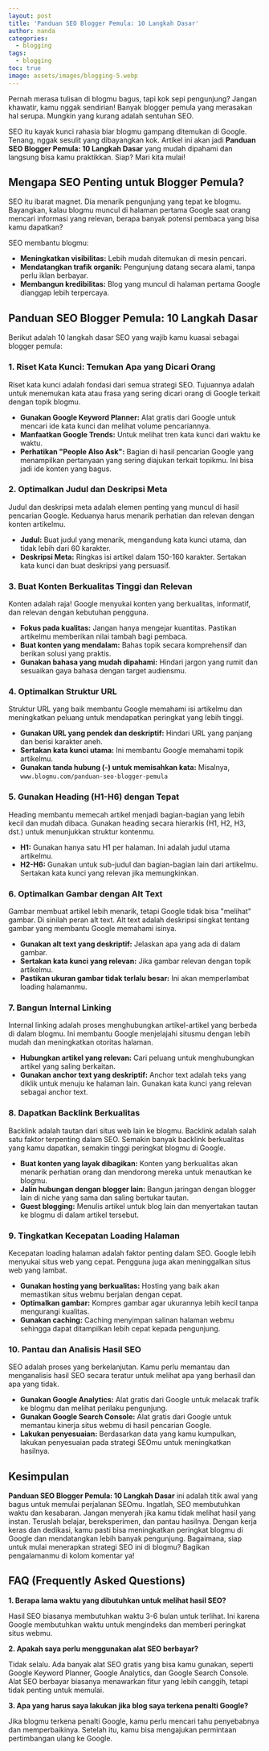 ```yaml
---
layout: post
title: 'Panduan SEO Blogger Pemula: 10 Langkah Dasar'
author: nanda
categories:
  - blogging
tags:
  - blogging
toc: true
image: assets/images/blogging-5.webp
---
```



Pernah merasa tulisan di blogmu bagus, tapi kok sepi pengunjung? Jangan khawatir, kamu nggak sendirian! Banyak blogger pemula yang merasakan hal serupa. Mungkin yang kurang adalah sentuhan SEO.

SEO itu kayak kunci rahasia biar blogmu gampang ditemukan di Google. Tenang, nggak sesulit yang dibayangkan kok. Artikel ini akan jadi **Panduan SEO Blogger Pemula: 10 Langkah Dasar** yang mudah dipahami dan langsung bisa kamu praktikkan. Siap? Mari kita mulai!

## Mengapa SEO Penting untuk Blogger Pemula?

SEO itu ibarat magnet. Dia menarik pengunjung yang tepat ke blogmu. Bayangkan, kalau blogmu muncul di halaman pertama Google saat orang mencari informasi yang relevan, berapa banyak potensi pembaca yang bisa kamu dapatkan?

SEO membantu blogmu:

- **Meningkatkan visibilitas:** Lebih mudah ditemukan di mesin pencari.
- **Mendatangkan trafik organik:** Pengunjung datang secara alami, tanpa perlu iklan berbayar.
- **Membangun kredibilitas:** Blog yang muncul di halaman pertama Google dianggap lebih terpercaya.

## Panduan SEO Blogger Pemula: 10 Langkah Dasar

Berikut adalah 10 langkah dasar SEO yang wajib kamu kuasai sebagai blogger pemula:

### 1\. Riset Kata Kunci: Temukan Apa yang Dicari Orang

Riset kata kunci adalah fondasi dari semua strategi SEO. Tujuannya adalah untuk menemukan kata atau frasa yang sering dicari orang di Google terkait dengan topik blogmu.

- **Gunakan Google Keyword Planner:** Alat gratis dari Google untuk mencari ide kata kunci dan melihat volume pencariannya.
- **Manfaatkan Google Trends:** Untuk melihat tren kata kunci dari waktu ke waktu.
- **Perhatikan "People Also Ask":** Bagian di hasil pencarian Google yang menampilkan pertanyaan yang sering diajukan terkait topikmu. Ini bisa jadi ide konten yang bagus.

### 2\. Optimalkan Judul dan Deskripsi Meta

Judul dan deskripsi meta adalah elemen penting yang muncul di hasil pencarian Google. Keduanya harus menarik perhatian dan relevan dengan konten artikelmu.

- **Judul:** Buat judul yang menarik, mengandung kata kunci utama, dan tidak lebih dari 60 karakter.
- **Deskripsi Meta:** Ringkas isi artikel dalam 150-160 karakter. Sertakan kata kunci dan buat deskripsi yang persuasif.

### 3\. Buat Konten Berkualitas Tinggi dan Relevan

Konten adalah raja! Google menyukai konten yang berkualitas, informatif, dan relevan dengan kebutuhan pengguna.

- **Fokus pada kualitas:** Jangan hanya mengejar kuantitas. Pastikan artikelmu memberikan nilai tambah bagi pembaca.
- **Buat konten yang mendalam:** Bahas topik secara komprehensif dan berikan solusi yang praktis.
- **Gunakan bahasa yang mudah dipahami:** Hindari jargon yang rumit dan sesuaikan gaya bahasa dengan target audiensmu.

### 4\. Optimalkan Struktur URL

Struktur URL yang baik membantu Google memahami isi artikelmu dan meningkatkan peluang untuk mendapatkan peringkat yang lebih tinggi.

- **Gunakan URL yang pendek dan deskriptif:** Hindari URL yang panjang dan berisi karakter aneh.
- **Sertakan kata kunci utama:** Ini membantu Google memahami topik artikelmu.
- **Gunakan tanda hubung (-) untuk memisahkan kata:** Misalnya, `www.blogmu.com/panduan-seo-blogger-pemula`

### 5\. Gunakan Heading (H1-H6) dengan Tepat

Heading membantu memecah artikel menjadi bagian-bagian yang lebih kecil dan mudah dibaca. Gunakan heading secara hierarkis (H1, H2, H3, dst.) untuk menunjukkan struktur kontenmu.

- **H1:** Gunakan hanya satu H1 per halaman. Ini adalah judul utama artikelmu.
- **H2-H6:** Gunakan untuk sub-judul dan bagian-bagian lain dari artikelmu. Sertakan kata kunci yang relevan jika memungkinkan.

### 6\. Optimalkan Gambar dengan Alt Text

Gambar membuat artikel lebih menarik, tetapi Google tidak bisa "melihat" gambar. Di sinilah peran alt text. Alt text adalah deskripsi singkat tentang gambar yang membantu Google memahami isinya.

- **Gunakan alt text yang deskriptif:** Jelaskan apa yang ada di dalam gambar.
- **Sertakan kata kunci yang relevan:** Jika gambar relevan dengan topik artikelmu.
- **Pastikan ukuran gambar tidak terlalu besar:** Ini akan memperlambat loading halamanmu.

### 7\. Bangun Internal Linking

Internal linking adalah proses menghubungkan artikel-artikel yang berbeda di dalam blogmu. Ini membantu Google menjelajahi situsmu dengan lebih mudah dan meningkatkan otoritas halaman.

- **Hubungkan artikel yang relevan:** Cari peluang untuk menghubungkan artikel yang saling berkaitan.
- **Gunakan anchor text yang deskriptif:** Anchor text adalah teks yang diklik untuk menuju ke halaman lain. Gunakan kata kunci yang relevan sebagai anchor text.

### 8\. Dapatkan Backlink Berkualitas

Backlink adalah tautan dari situs web lain ke blogmu. Backlink adalah salah satu faktor terpenting dalam SEO. Semakin banyak backlink berkualitas yang kamu dapatkan, semakin tinggi peringkat blogmu di Google.

- **Buat konten yang layak dibagikan:** Konten yang berkualitas akan menarik perhatian orang dan mendorong mereka untuk menautkan ke blogmu.
- **Jalin hubungan dengan blogger lain:** Bangun jaringan dengan blogger lain di niche yang sama dan saling bertukar tautan.
- **Guest blogging:** Menulis artikel untuk blog lain dan menyertakan tautan ke blogmu di dalam artikel tersebut.

### 9\. Tingkatkan Kecepatan Loading Halaman

Kecepatan loading halaman adalah faktor penting dalam SEO. Google lebih menyukai situs web yang cepat. Pengguna juga akan meninggalkan situs web yang lambat.

- **Gunakan hosting yang berkualitas:** Hosting yang baik akan memastikan situs webmu berjalan dengan cepat.
- **Optimalkan gambar:** Kompres gambar agar ukurannya lebih kecil tanpa mengurangi kualitas.
- **Gunakan caching:** Caching menyimpan salinan halaman webmu sehingga dapat ditampilkan lebih cepat kepada pengunjung.

### 10\. Pantau dan Analisis Hasil SEO

SEO adalah proses yang berkelanjutan. Kamu perlu memantau dan menganalisis hasil SEO secara teratur untuk melihat apa yang berhasil dan apa yang tidak.

- **Gunakan Google Analytics:** Alat gratis dari Google untuk melacak trafik ke blogmu dan melihat perilaku pengunjung.
- **Gunakan Google Search Console:** Alat gratis dari Google untuk memantau kinerja situs webmu di hasil pencarian Google.
- **Lakukan penyesuaian:** Berdasarkan data yang kamu kumpulkan, lakukan penyesuaian pada strategi SEOmu untuk meningkatkan hasilnya.

## Kesimpulan

**Panduan SEO Blogger Pemula: 10 Langkah Dasar** ini adalah titik awal yang bagus untuk memulai perjalanan SEOmu. Ingatlah, SEO membutuhkan waktu dan kesabaran. Jangan menyerah jika kamu tidak melihat hasil yang instan. Teruslah belajar, bereksperimen, dan pantau hasilnya. Dengan kerja keras dan dedikasi, kamu pasti bisa meningkatkan peringkat blogmu di Google dan mendatangkan lebih banyak pengunjung. Bagaimana, siap untuk mulai menerapkan strategi SEO ini di blogmu? Bagikan pengalamanmu di kolom komentar ya!

## FAQ (Frequently Asked Questions)

**1\. Berapa lama waktu yang dibutuhkan untuk melihat hasil SEO?**

Hasil SEO biasanya membutuhkan waktu 3-6 bulan untuk terlihat. Ini karena Google membutuhkan waktu untuk mengindeks dan memberi peringkat situs webmu.

**2\. Apakah saya perlu menggunakan alat SEO berbayar?**

Tidak selalu. Ada banyak alat SEO gratis yang bisa kamu gunakan, seperti Google Keyword Planner, Google Analytics, dan Google Search Console. Alat SEO berbayar biasanya menawarkan fitur yang lebih canggih, tetapi tidak penting untuk memulai.

**3\. Apa yang harus saya lakukan jika blog saya terkena penalti Google?**

Jika blogmu terkena penalti Google, kamu perlu mencari tahu penyebabnya dan memperbaikinya. Setelah itu, kamu bisa mengajukan permintaan pertimbangan ulang ke Google.
